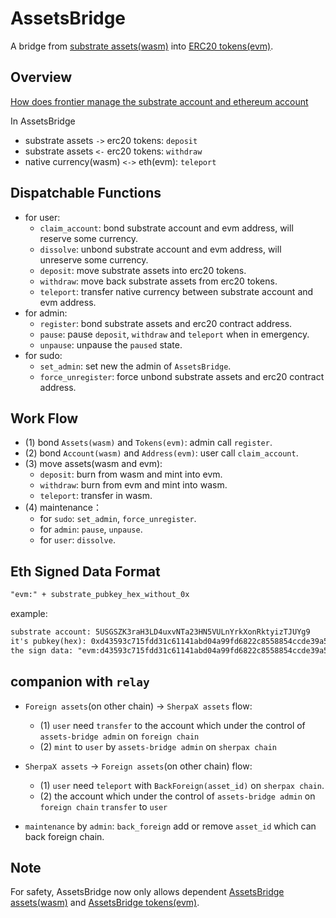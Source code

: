 # AssetsBridge
A bridge from [substrate assets(wasm)](../assets) into [ERC20 tokens(evm)](../../contracts/AssetsBridgeErc20_istanbul.sol).

## Overview

 [How does frontier manage the substrate account and ethereum account](https://github.com/chainx-org/chainx-technical-archive/blob/main/ZhaoJianBing/substrate_account_and_ethereum_account.md)
  
In AssetsBridge
- substrate assets `->` erc20 tokens: `deposit`
- substrate assets `<-` erc20 tokens: `withdraw`
- native currency(wasm) `<->` eth(evm): `teleport`

## Dispatchable Functions
- for user:
  - `claim_account`: bond substrate account and evm address, will reserve some currency.
  - `dissolve`: unbond substrate account and evm address, will unreserve some currency.
  - `deposit`: move substrate assets into erc20 tokens.
  - `withdraw`: move back substrate assets from erc20 tokens.
  - `teleport`: transfer native currency between substrate account and evm address.
- for admin:
  - `register`: bond substrate assets and erc20 contract address.
  - `pause`: pause `deposit`, `withdraw` and `teleport` when in emergency.
  - `unpause`: unpause the `paused` state.
- for sudo:
  - `set_admin`: set new the admin of `AssetsBridge`.
  - `force_unregister`: force unbond substrate assets and erc20 contract address.

## Work Flow

- (1) bond `Assets(wasm)` and `Tokens(evm)`: admin call `register`.
- (2) bond `Account(wasm)` and `Address(evm)`: user call `claim_account`.
- (3) move assets(wasm and evm):
  - `deposit`: burn from wasm and mint into evm.
  - `withdraw`: burn from evm and mint into wasm.
  - `teleport`: transfer in wasm.
- (4) maintenance：
  - for `sudo`: `set_admin`, `force_unregister`.
  - for `admin`: `pause`, `unpause`.
  - for `user`: `dissolve`.

## Eth Signed Data Format

```txt
"evm:" + substrate_pubkey_hex_without_0x
```
example:

```txt
substrate account: 5USGSZK3raH3LD4uxvNTa23HN5VULnYrkXonRktyizTJUYg9
it's pubkey(hex): 0xd43593c715fdd31c61141abd04a99fd6822c8558854ccde39a5684e7a56da27d
the sign data: "evm:d43593c715fdd31c61141abd04a99fd6822c8558854ccde39a5684e7a56da27d"
```

## companion with `relay`
- `Foreign assets`(on other chain) -> `SherpaX assets` flow:
  - (1) `user` need `transfer` to the account which under the control of `assets-bridge admin` on `foreign chain`
  - (2) `mint` to `user` by `assets-bridge admin` on `sherpax chain`

- `SherpaX assets` -> `Foreign assets`(on other chain) flow:
  - (1) `user` need `teleport` with `BackForeign(asset_id)` on `sherpax chain`. 
  - (2) the account which under the control of `assets-bridge admin` on `foreign chain` `transfer` to `user`

- `maintenance` by `admin`: `back_foreign` add or remove `asset_id` which can back foreign chain.
## Note

For safety, AssetsBridge now only allows dependent 
[AssetsBridge assets(wasm)](../assets) and 
[AssetsBridge tokens(evm)](../../contracts/AssetsBridgeErc20_istanbul.sol).
